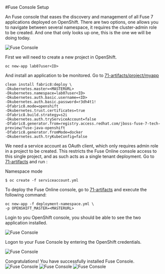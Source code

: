 #Fuse Console Setup 


An Fuse console that eases the discovery and management of all Fuse 7 applications deployed on OpenShift. There are two options, one allows you to navigate between several namespace, it requires the cluster-admin role to be created. And one that only looks up one, this is the one we will be doing today.

![Fuse Console](images/71-Step-01.png)


First we will need to create a new project in OpenShift. 

```
oc new-app lab07user<ID>
```

And install an application to be monitored. Go to [71-artifacts/project/myapp](./71-artifacts/project/myapp)

```
clean install fabric8:deploy \
-Dkubernetes.master=<MASTERURL>
-Dkubernetes.namespace=lab07user<ID>
-Dkubernetes.auth.basic.username=<ID>
-Dkubernetes.auth.basic.password=r3dh4t1!
-Dfabric8.mode=openshift
-Dkubernetes.trust.certificates=true
-Dfabric8.build.strategy=s2i
-Dkubernetes.auth.tryServiceAccount=false
-Dfabric8.generator.from=registry.access.redhat.com/jboss-fuse-7-tech-preview/fuse-java-openshift
-Dfabric8.generator.fromMode=docker
-Dkubernetes.auth.tryKubeConfig=false
```

We need a service account as OAuth client, which only requires admin role in a project to be created. This restricts the Fuse Online console access to this single project, and as such acts as a single tenant deployment. Go to [71-artifacts](./71-artifacts) and run : 

Namespace mode

```
$ oc create -f serviceaccount.yml
```


To deploy the Fuse Online console, go to [71-artifacts](./71-artifacts) and execute the following command:

```
oc new-app -f deployment-namespace.yml \
-p OPENSHIFT_MASTER=<MASTERURL>
```

Login to you OpenShift console, you should be able to see the two application installed.

![Fuse Console](images/71-Step-02.png)

Logon to your Fuse Console by entering the OpenShift credentials. 

![Fuse Console](images/71-Step-03.png)

Congratulations! You have successfully installed Fuse Console.  
![Fuse Console](images/71-Step-04.png)
![Fuse Console](images/71-Step-05.png)
![Fuse Console](images/71-Step-06.png)
